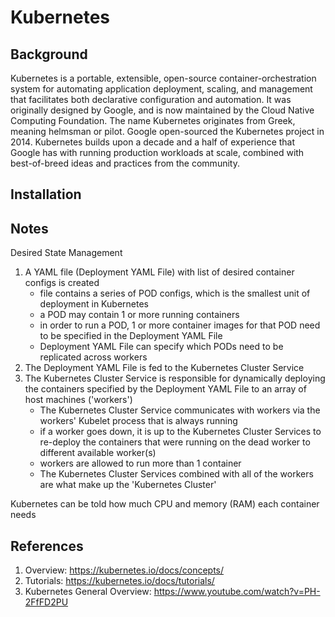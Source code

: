 # Kubernetes

## Background
Kubernetes is a portable, extensible, open-source container-orchestration system for automating application deployment, scaling, and management that facilitates both declarative configuration and automation. It was originally designed by Google, and is now maintained by the Cloud Native Computing Foundation. The name Kubernetes originates from Greek, meaning helmsman or pilot. Google open-sourced the Kubernetes project in 2014. Kubernetes builds upon a decade and a half of experience that Google has with running production workloads at scale, combined with best-of-breed ideas and practices from the community.

## Installation

## Notes
Desired State Management
1. A YAML file (Deployment YAML File) with list of desired container configs is created
    - file contains a series of POD configs, which is the smallest unit of deployment in Kubernetes
    - a POD may contain 1 or more running containers
    - in order to run a POD, 1 or more container images for that POD need to be specified in the Deployment YAML File
    - Deployment YAML File can specify which PODs need to be replicated across workers
1. The Deployment YAML File is fed to the Kubernetes Cluster Service
1. The Kubernetes Cluster Service is responsible for dynamically deploying the containers specified by the Deployment YAML File to an array of host machines ('workers')
    - The Kubernetes Cluster Service communicates with workers via the workers' Kubelet process that is always running
    - if a worker goes down, it is up to the Kubernetes Cluster Services to re-deploy the containers that were running on the dead worker to different available worker(s)
    - workers are allowed to run more than 1 container
    - The Kubernetes Cluster Services combined with all of the workers are what make up the 'Kubernetes Cluster'

Kubernetes can be told how much CPU and memory (RAM) each container needs

## References
1. Overview: https://kubernetes.io/docs/concepts/
1. Tutorials: https://kubernetes.io/docs/tutorials/
1. Kubernetes General Overview: https://www.youtube.com/watch?v=PH-2FfFD2PU
